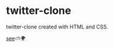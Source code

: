# twitter-clone

twitter-clone created with HTML and CSS.

[see](https://merabi-giorgadze.github.io/twitter-clone/)⛅🌍
